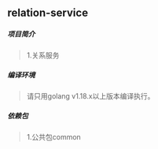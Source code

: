 ## relation-service

##### 项目简介
> 1.关系服务

##### 编译环境
> 请只用golang v1.18.x以上版本编译执行。

##### 依赖包
> 1.公共包common